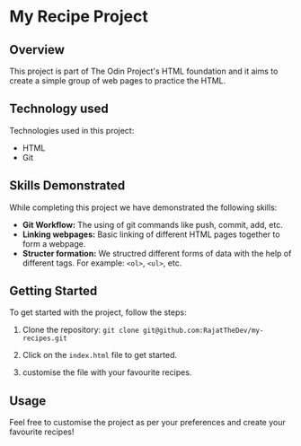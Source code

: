# My Recipe Project

## Overview

This project is part of The Odin Project's HTML foundation and it aims to create a simple group of web pages to practice the HTML.

## Technology used

Technologies used in this project:

  - HTML
  - Git

## Skills Demonstrated

While completing this project we have demonstrated the following skills:

  - **Git Workflow:** The using of git commands like push, commit, add, etc.
  - **Linking webpages:** Basic linking of different HTML pages together to form a webpage.
  - **Structer formation:** We structred different forms of data with the help of different tags. For example: `<ol>`, `<ul>`, etc.

## Getting Started

To get started with the project, follow the steps:

  1. Clone the repository: `git clone git@github.com:RajatTheDev/my-recipes.git`

  2. Click on the `index.html` file to get started.

  3. customise the file with your favourite recipes.

## Usage

  Feel free to customise the project as per your preferences and create your favourite recipes!